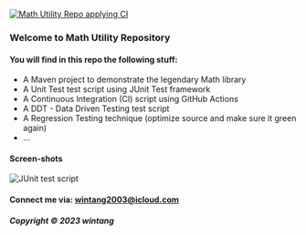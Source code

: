 [![Math Utility Repo applying CI](https://github.com/Wintang1103/math-util-mvn/actions/workflows/math-util-ci.yml/badge.svg)](https://github.com/Wintang1103/math-util-mvn/actions/workflows/math-util-ci.yml)

### Welcome to Math Utility Repository

#### You will find in this repo the following stuff:

* A Maven project to demonstrate the legendary Math library
* A Unit Test test script using JUnit Test framework
* A Continuous Integration (CI) script using GitHub Actions
* A DDT - Data Driven Testing test script
* A Regression Testing technique (optimize source and make sure it green again)
* ...

#### Screen-shots
![JUnit test script](https://github.com/Wintang1103/math-util-mvn/blob/master/screenshots/test%20script%20with%20junit.png?raw=true)

#### Connect me via: wintang2003@icloud.com

##### Copyright &#169; 2023 wintang